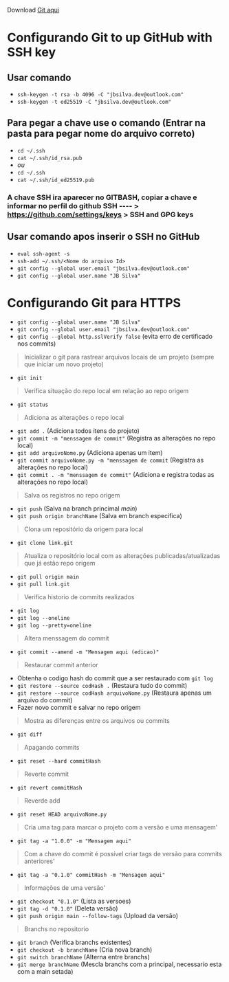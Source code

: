 Download [Git aqui](https://git-scm.com/downloads)
# Configurando Git to up GitHub with SSH key

## Usar comando 
- `ssh-keygen -t rsa -b 4096 -C "jbsilva.dev@outlook.com"`
- `ssh-keygen -t ed25519 -C "jbsilva.dev@outlook.com"`
## Para pegar a chave use o comando (Entrar na pasta para pegar nome do arquivo correto)
- `cd ~/.ssh`
- `cat ~/.ssh/id_rsa.pub`
- *ou*
- `cd ~/.ssh`
- `cat ~/.ssh/id_ed25519.pub`
### A chave SSH ira aparecer no GITBASH, copiar a chave e informar no perfil do github SSH ---- > https://github.com/settings/keys > SSH and GPG keys

## Usar comando apos inserir o SSH no GitHub
- `eval ssh-agent -s`
- `ssh-add ~/.ssh/<Nome do arquivo Id>`
- `git config --global user.email "jbsilva.dev@outlook.com"`
- `git config --global user.name "JB Silva"`

# Configurando Git para HTTPS
- `git config --global user.name "JB Silva"`
- `git config --global user.email "jbsilva.dev@outlook.com"`
- `git config --global http.sslVerify false` (evita erro de certificado nos commits)

> Inicializar o git para rastrear arquivos locais de um projeto (sempre que iniciar um novo projeto)
- `git init`
> Verifica situação do repo local em relação ao repo origem
- `git status`
> Adiciona as alterações o repo local
- `git add .` (Adiciona todos itens do projeto)
- `git commit -m "menssagem de commit"` (Registra as alterações no repo local)
- `git add arquivoNome.py` (Adiciona apenas um item)
- `git commit arquivoNome.py -m "menssagem de commit` (Registra as alterações no repo local)
- `git commit . -m "menssagem de commit"` (Adiciona e registra todas as alterações no repo local)
> Salva os registros no repo origem
- `git push` (Salva na branch princimal *main*)
- `git push origin branchName` (Salva em branch especifica)
> Clona um repositório da origem para local
- `git clone link.git`
> Atualiza o repositório local com as alterações publicadas/atualizadas que já estão repo origem
- `git pull origin main`
- `git pull link.git`
> Verifica historio de commits realizados
- `git log`
- `git log --oneline`
- `git log --pretty=oneline`
> Altera menssagem do commit
- `git commit --amend -m "Mensagem aqui (edicao)"`
> Restaurar commit anterior
- Obtenha o codigo hash do commit que a ser restaurado com `git log`
- `git restore --source codHash .` (Restaura tudo do commit)
- `git restore --source codHash arquivoNome.py` (Restaura apenas um arquivo do commit)
- Fazer novo commit e salvar no repo origem
> Mostra as diferenças entre os arquivos ou commits
- `git diff`
> Apagando commits
- `git reset --hard commitHash`
> Reverte commit
- `git revert commitHash`
> Reverde add
- `git reset HEAD arquivoNome.py`
> Cria uma tag para marcar o projeto com a versão e uma mensagem'
- `git tag -a "1.0.0" -m "Mensagem aqui"`
> Com a chave do commit é possível criar tags de versão para commits anteriores'
- `git tag -a "0.1.0" commitHash -m "Mensagem aqui"`
> Informações de uma versão'
- `git checkout "0.1.0"` (Lista as versoes)
- `git tag -d "0.1.0"` (Deleta versão)
- `git push origin main --follow-tags` (Upload da versão)
> Branchs no repositorio
- `git branch` (Verifica branchs existentes)
- `git checkout -b branchName` (Cria nova branch)
- `git switch branchName` (Alterna entre branchs)
- `git merge branchName` (Mescla branchs com a principal, necessario esta com a main setada)
